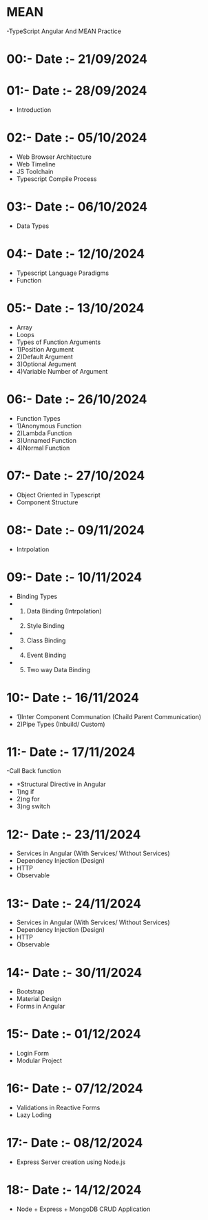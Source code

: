 # MEAN
-TypeScript Angular And MEAN Practice
# 00:- Date :-  21/09/2024 
  
# 01:- Date :-  28/09/2024   
  - Introduction

# 02:- Date :-  05/10/2024  
  - Web Browser Architecture
  - Web Timeline
  - JS Toolchain
  - Typescript Compile Process
 
# 03:- Date :-  06/10/2024    
  - Data Types
 

# 04:- Date :-  12/10/2024
- Typescript Language Paradigms
- Function

# 05:- Date :-  13/10/2024
- Array
- Loops
- Types of Function Arguments
- 1)Position Argument
- 2)Default Argument
- 3)Optional Argument
- 4)Variable Number of Argument

# 06:- Date :-  26/10/2024
- Function Types
- 1)Anonymous Function
- 2)Lambda Function
- 3)Unnamed Function
- 4)Normal Function

# 07:- Date :-  27/10/2024
- Object Oriented in Typescript
- Component Structure

# 08:- Date :-  09/11/2024
- Intrpolation

# 09:- Date :-  10/11/2024
- Binding Types
- 1) Data Binding (Intrpolation)
- 2) Style Binding
- 3) Class Binding
- 4) Event Binding
- 5) Two way Data Binding

# 10:- Date :-  16/11/2024
- 1)Inter Component Communation (Chaild Parent Communication)
- 2)Pipe Types (Inbuild/ Custom)

# 11:- Date :-  17/11/2024
-Call Back function
- *Structural Directive in Angular
- 1)ng if
- 2)ng for
- 3)ng switch
  
# 12:- Date :-  23/11/2024
- Services in Angular (With Services/ Without Services)
- Dependency Injection (Design)
- HTTP
- Observable

# 13:- Date :-  24/11/2024
- Services in Angular (With Services/ Without Services)
- Dependency Injection (Design)
- HTTP
- Observable
  
# 14:- Date :-  30/11/2024
- Bootstrap 
- Material Design
- Forms in Angular

# 15:- Date :-  01/12/2024
- Login Form
- Modular Project

# 16:- Date :-  07/12/2024
- Validations in Reactive Forms
- Lazy Loding

# 17:- Date :-  08/12/2024
- Express Server creation using Node.js

# 18:- Date :-  14/12/2024
- Node + Express + MongoDB CRUD Application
  


